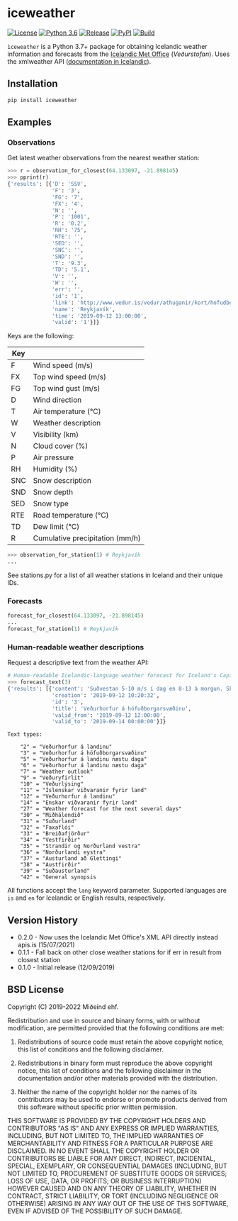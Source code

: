 # iceweather

[![License](https://img.shields.io/badge/License-BSD%203--Clause-blue.svg)](https://opensource.org/licenses/BSD-3-Clause)
[![Python 3.6](https://img.shields.io/badge/python-3.6-blue.svg)](https://www.python.org/downloads/release/python-360/)
[![Release](https://shields.io/github/v/release/mideind/iceweather?display_name=tag)]()
[![PyPI](https://img.shields.io/pypi/v/iceweather)]()
[![Build](https://github.com/mideind/iceweather/actions/workflows/python-package.yml/badge.svg)]()

`ìceweather` is a Python 3.7+ package for obtaining Icelandic weather information and forecasts from
the [Icelandic Met Office](https://en.vedur.is/) (*Veðurstofan*). Uses the xmlweather API ([documentation in Icelandic](https://vedur.is/um-vi/vefurinn/xml/)).

## Installation

```sh
pip install iceweather
```

## Examples

### Observations

Get latest weather observations from the nearest weather station:

```python
>>> r = observation_for_closest(64.133097, -21.898145)
>>> pprint(r)
{'results': [{'D': 'SSV',
              'F': '3',
              'FG': '7',
              'FX': '4',
              'N': '',
              'P': '1001',
              'R': '0.2',
              'RH': '75',
              'RTE': '',
              'SED': '',
              'SNC': '',
              'SND': '',
              'T': '9.3',
              'TD': '5.1',
              'V': '',
              'W': '',
              'err': '',
              'id': '1',
              'link': 'http://www.vedur.is/vedur/athuganir/kort/hofudborgarsvaedid/#group=100&station=1',
              'name': 'Reykjavík',
              'time': '2019-09-12 13:00:00',
              'valid': '1'}]}
```

Keys are the following:

| Key   |                                   |
| ----- |-----------------------------------|
| F     | Wind speed (m/s)                  |
| FX    | Top wind speed (m/s)              |
| FG    | Top wind gust (m/s)               |
| D     | Wind direction                    |
| T     | Air temperature (°C)              |
| W     | Weather description               |
| V     | Visibility (km)                   |
| N     | Cloud cover (%)                   |
| P     | Air pressure                      |
| RH    | Humidity (%)                      |
| SNC   | Snow description                  |
| SND   | Snow depth                        |
| SED   | Snow type                         |
| RTE   | Road temperature (°C)             |
| TD    | Dew limit (°C)                    |
| R     | Cumulative precipitation (mm/h)   |

```python
>>> observation_for_station(1) # Reykjavík
...
```

See stations.py for a list of all weather stations in Iceland and their unique IDs.

### Forecasts

```python
forecast_for_closest(64.133097, -21.898145)
...
forecast_for_station(1) # Reykjavík
```

### Human-readable weather descriptions

Request a descriptive text from the weather API:

```python
# Human-readable Icelandic-language weather forecast for Iceland's Capital Region
>>> forecast_text(3)
{'results': [{'content': 'Suðvestan 5-10 m/s í dag en 8-13 á morgun. Skúrir og hiti 5 til 10 stig.',
              'creation': '2019-09-12 10:20:32',
              'id': '3',
              'title': 'Veðurhorfur á höfuðborgarsvæðinu',
              'valid_from': '2019-09-12 12:00:00',
              'valid_to': '2019-09-14 00:00:00'}]}
```

```text
Text types:

    "2" = "Veðurhorfur á landinu"
    "3" = "Veðurhorfur á höfuðborgarsvæðinu"
    "5" = "Veðurhorfur á landinu næstu daga"
    "6" = "Veðurhorfur á landinu næstu daga"
    "7" = "Weather outlook"
    "9" = "Veðuryfirlit"
    "10" = "Veðurlýsing"
    "11" = "Íslenskar viðvaranir fyrir land"
    "12" = "Veðurhorfur á landinu"
    "14" = "Enskar viðvaranir fyrir land"
    "27" = "Weather forecast for the next several days"
    "30" = "Miðhálendið"
    "31" = "Suðurland"
    "32" = "Faxaflói"
    "33" = "Breiðafjörður"
    "34" = "Vestfirðir"
    "35" = "Strandir og Norðurland vestra"
    "36" = "Norðurlandi eystra"
    "37" = "Austurland að Glettingi"
    "38" = "Austfirðir"
    "39" = "Suðausturland"
    "42" = "General synopsis
```

All functions accept the `lang` keyword parameter. Supported languages are `is` and `en` for Icelandic or English results, respectively.

## Version History

* 0.2.0 - Now uses the Icelandic Met Office's XML API directly instead apis.is (15/07/2021)
* 0.1.1 - Fall back on other close weather stations for if err in result from closest station
* 0.1.0 - Initial release (12/09/2019)

## BSD License

Copyright (C) 2019-2022 Miðeind ehf.

Redistribution and use in source and binary forms, with or without modification,
are permitted provided that the following conditions are met:

1. Redistributions of source code must retain the above copyright notice, this
list of conditions and the following disclaimer.

2. Redistributions in binary form must reproduce the above copyright notice, this
list of conditions and the following disclaimer in the documentation and/or other
materials provided with the distribution.

3. Neither the name of the copyright holder nor the names of its contributors may
be used to endorse or promote products derived from this software without specific
prior written permission.

THIS SOFTWARE IS PROVIDED BY THE COPYRIGHT HOLDERS AND CONTRIBUTORS "AS IS" AND
ANY EXPRESS OR IMPLIED WARRANTIES, INCLUDING, BUT NOT LIMITED TO, THE IMPLIED
WARRANTIES OF MERCHANTABILITY AND FITNESS FOR A PARTICULAR PURPOSE ARE DISCLAIMED.
IN NO EVENT SHALL THE COPYRIGHT HOLDER OR CONTRIBUTORS BE LIABLE FOR ANY DIRECT,
INDIRECT, INCIDENTAL, SPECIAL, EXEMPLARY, OR CONSEQUENTIAL DAMAGES (INCLUDING, BUT
NOT LIMITED TO, PROCUREMENT OF SUBSTITUTE GOODS OR SERVICES; LOSS OF USE, DATA, OR
PROFITS; OR BUSINESS INTERRUPTION) HOWEVER CAUSED AND ON ANY THEORY OF LIABILITY,
WHETHER IN CONTRACT, STRICT LIABILITY, OR TORT (INCLUDING NEGLIGENCE OR OTHERWISE)
ARISING IN ANY WAY OUT OF THE USE OF THIS SOFTWARE, EVEN IF ADVISED OF THE
POSSIBILITY OF SUCH DAMAGE.
